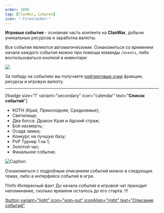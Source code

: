 ```yaml
---
order: 1000
tag: [ClanWar, События]
icon: ":firecracker:"
---
```


**Игровые события** - основная часть контента на **ClanWar**, добычи уникальных ресурсов и заработка валюты. 

Все события являются автоматическими. Ознакомиться со временем начала каждого события можно при помощи команды `/events`, либо воспользоваться кнопкой в инвентаре: 

![](https://imgur.com/ES9fmiP.png)


За победу на событиях вы получаете [рейтинговые очки](https://wiki.warmine.ru/minigames/clanwar/система-фракций/клановые-очки/) фракции, ресурсы и игровую валюту. 

---

[!badge size="l" variant="secondary" icon="calendar" text="**Список событий**"]

- KOTH (Край, Преисподняя, Средиземье);
- Святилище;
- Два босса: Дракон Края и Адский страж;
- Бой насмерть; 
- Осада замка;
- Конкурс на лучшую базу;
- PvP Турнир 1 на 1;
- Золотой час;
- Финальное событие. 

![Caption](https://imgur.com/B7wE2hY.png)

Ознакомиться с подробным описанием событий можно в следующих темах, либо в интерфейсе событий в игре.

!!!info Интересный факт
До начала события в игровой чат приходит напоминание, сколько времени осталось до его старта.
!!! 

[!button variant="light" icon="sign-out" iconAlign="right" text="Описание событий"](https://wiki.warmine.ru/minigames/clanwar/события/бой-насмерть/) 